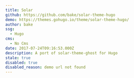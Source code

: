 ```yaml
---
title: Solar
github: https://github.com/bake/solar-theme-hugo
demo: https://themes.gohugo.io/theme/solar-theme-hugo/
author: bake
ssg:
  - Hugo
cms:
  - No Cms
date: 2017-07-24T09:16:53.000Z
description: A port of solar-theme-ghost for Hugo
stale: true
disabled: true
disabled_reason: demo url not found
---
```

